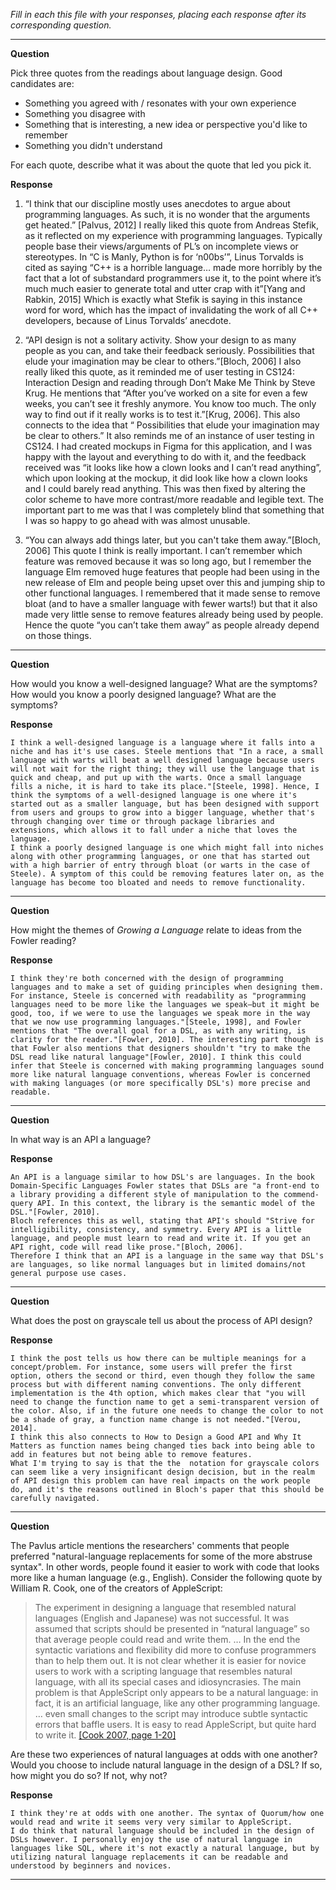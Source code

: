 _Fill in each this file with your responses, placing each response after its
corresponding question._

---

**Question**

Pick three quotes from the readings about language design. Good candidates
are:

- Something you agreed with / resonates with your own experience
- Something you disagree with
- Something that is interesting, a new idea or perspective you'd like to remember
- Something you didn't understand

For each quote, describe what it was about the quote that led you pick it.

**Response**


1. “I think that our discipline mostly uses anecdotes to argue about programming languages. As such, it is no wonder that the arguments get heated.” [Palvus, 2012]
    I really liked this quote from Andreas Stefik, as it reflected on my experience with programming languages. Typically people base their views/arguments of PL’s on incomplete views or stereotypes. In “C is Manly, Python is for ‘n00bs’”, Linus Torvalds is cited as saying “C++ is a horrible language… made more horribly by the fact that a lot of substandard programmers use it, to the point where it’s much much easier to generate total and utter crap with it”[Yang and Rabkin, 2015] Which is exactly what Stefik is saying in this instance word for word, which has the impact of invalidating the work of all C++ developers, because of Linus Torvalds’ anecdote.

2. “API design is not a solitary activity. Show your design to as many people as you can, and take their feedback seriously. Possibilities that elude your imagination may be clear to others.”[Bloch, 2006]
    I also really liked this quote, as it reminded me of user testing in CS124: Interaction Design and reading through Don’t Make Me Think by Steve Krug. He mentions that “After you’ve worked on a site for even a few weeks, you can’t see it freshly anymore. You know too much. The only way to find out if it really works is to test it.”[Krug, 2006]. This also connects to the idea that “ Possibilities that elude your imagination may be clear to others.”
    It also reminds me of an instance of user testing in CS124. I had created mockups in Figma for this application, and I was happy with the layout and everything to do with it, and the feedback received was “it looks like how a clown looks and I can’t read anything”, which upon looking at the mockup, it did look like how a clown looks and I could barely read anything. This was then fixed by altering the color scheme to have more contrast/more readable and legible text. The important part to me was that I was completely blind that something that I was so happy to go ahead with was almost unusable. 

3. “You can always add things later, but you can't take them away.”[Bloch, 2006]
    This quote I think is really important. I can’t remember which feature was removed because it was so long ago, but I remember the language Elm removed huge features that people had been using in the new release of Elm and people being upset over this and jumping ship to other functional languages. I remembered that it made sense to remove bloat (and to have a smaller language with fewer warts!) but that it also made very little sense to remove features already being used by people. Hence the quote “you can’t take them away” as people already depend on those things.


---

**Question**

How would you know a well-designed language? What are the symptoms? How would
you know a poorly designed language? What are the symptoms?

**Response**

    I think a well-designed language is a language where it falls into a niche and has it's use cases. Steele mentions that "In a race, a small language with warts will beat a well designed language because users will not wait for the right thing; they will use the language that is quick and cheap, and put up with the warts. Once a small language fills a niche, it is hard to take its place."[Steele, 1998]. Hence, I think the symptoms of a well-designed language is one where it's started out as a smaller language, but has been designed with support from users and groups to grow into a bigger language, whether that's through changing over time or through package libraries and extensions, which allows it to fall under a niche that loves the language.
    I think a poorly designed language is one which might fall into niches along with other programming languages, or one that has started out with a high barrier of entry through bloat (or warts in the case of Steele). A symptom of this could be removing features later on, as the language has become too bloated and needs to remove functionality.

---

**Question**

How might the themes of _Growing a Language_ relate to ideas from the Fowler reading?

**Response**

    I think they're both concerned with the design of programming languages and to make a set of guiding principles when designing them. For instance, Steele is concerned with readability as "programming languages need to be more like the languages we speak—but it might be good, too, if we were to use the languages we speak more in the way that we now use programming languages."[Steele, 1998], and Fowler mentions that "The overall goal for a DSL, as with any writing, is clarity for the reader."[Fowler, 2010]. The interesting part though is that Fowler also mentions that designers shouldn't "try to make the DSL read like natural language"[Fowler, 2010]. I think this could infer that Steele is concerned with making programming languages sound more like natural language conventions, whereas Fowler is concerned with making languages (or more specifically DSL's) more precise and readable.

---

**Question**

In what way is an API a language?

**Response**

    An API is a language similar to how DSL's are languages. In the book Domain-Specific Languages Fowler states that DSLs are "a front-end to a library providing a different style of manipulation to the commend-query API. In this context, the library is the semantic model of the DSL."[Fowler, 2010]. 
    Bloch references this as well, stating that API's should "Strive for intelligibility, consistency, and symmetry. Every API is a little language, and people must learn to read and write it. If you get an API right, code will read like prose."[Bloch, 2006]. 
    Therefore I think that an API is a language in the same way that DSL's are languages, so like normal languages but in limited domains/not general purpose use cases. 

---

**Question**

What does the post on grayscale tell us about the process of API design?

**Response**

    I think the post tells us how there can be multiple meanings for a concept/problem. For instance, some users will prefer the first option, others the second or third, even though they follow the same process but with different naming conventions. The only different implementation is the 4th option, which makes clear that "you will need to change the function name to get a semi-transparent version of the color. Also, if in the future one needs to change the color to not be a shade of gray, a function name change is not needed."[Verou, 2014].
    I think this also connects to How to Design a Good API and Why It Matters as function names being changed ties back into being able to add in features but not being able to remove features.
    What I'm trying to say is that the the  notation for grayscale colors can seem like a very insignificant design decision, but in the realm of API design this problem can have real impacts on the work people do, and it's the reasons outlined in Bloch's paper that this should be carefully navigated.


---

**Question**

The Pavlus article mentions the researchers' comments that people preferred
"natural-language replacements for some of the more abstruse syntax". In other
words, people found it easier to work with code that looks more like a human language (e.g.,
English). Consider the following quote by William R. Cook, one of the creators
of AppleScript:

> The experiment in designing a language that resembled natural languages (English
> and Japanese) was not successful. It was assumed that scripts should be
> presented in “natural language” so that average people could read and write
> them. … In the end the syntactic variations and flexibility did more to confuse
> programmers than to help them out. It is not clear whether it is easier for
> novice users to work with a scripting language that resembles natural language,
> with all its special cases and idiosyncrasies. The main problem is that
> AppleScript only appears to be a natural language: in fact, it is an artificial
> language, like any other programming language. … even small changes to the
> script may introduce subtle syntactic errors that baffle users. It is easy to
> read AppleScript, but quite hard to write it.
> [[Cook 2007, page 1-20]](https://dl.acm.org/citation.cfm?doid=1238844.1238845)

Are these two experiences of natural languages at odds with one another? Would
you choose to include natural language in the design of a DSL? If so, how might
you do so? If not, why not?

**Response**

    I think they're at odds with one another. The syntax of Quorum/how one would read and write it seems very very similar to AppleScript. 
    I do think that natural language should be included in the design of DSLs however. I personally enjoy the use of natural language in languages like SQL, where it's not exactly a natural language, but by utilizing natural language replacements it can be readable and understood by beginners and novices.  

---
